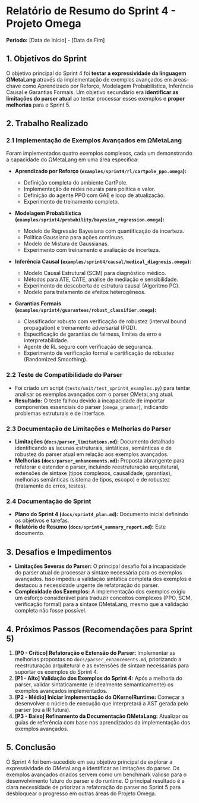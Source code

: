 # Relatório de Resumo do Sprint 4 - Projeto Omega

**Período:** [Data de Início] - [Data de Fim]

## 1. Objetivos do Sprint

O objetivo principal do Sprint 4 foi **testar a expressividade da linguagem ΩMetaLang** através da implementação de exemplos avançados em áreas-chave como Aprendizado por Reforço, Modelagem Probabilística, Inferência Causal e Garantias Formais. Um objetivo secundário era **identificar as limitações do parser atual** ao tentar processar esses exemplos e **propor melhorias** para o Sprint 5.

## 2. Trabalho Realizado

### 2.1 Implementação de Exemplos Avançados em ΩMetaLang

Foram implementados quatro exemplos complexos, cada um demonstrando a capacidade do ΩMetaLang em uma área específica:

- **Aprendizado por Reforço (`examples/sprint4/rl/cartpole_ppo.omega`):**
    - Definição completa do ambiente CartPole.
    - Implementação de redes neurais para política e valor.
    - Definição do agente PPO com GAE e loop de atualização.
    - Experimento de treinamento completo.

- **Modelagem Probabilística (`examples/sprint4/probability/bayesian_regression.omega`):**
    - Modelo de Regressão Bayesiana com quantificação de incerteza.
    - Política Gaussiana para ações contínuas.
    - Modelo de Mistura de Gaussianas.
    - Experimento com treinamento e avaliação de incerteza.

- **Inferência Causal (`examples/sprint4/causal/medical_diagnosis.omega`):**
    - Modelo Causal Estrutural (SCM) para diagnóstico médico.
    - Métodos para ATE, CATE, análise de mediação e sensibilidade.
    - Experimento de descoberta de estrutura causal (Algoritmo PC).
    - Modelo para tratamento de efeitos heterogêneos.

- **Garantias Formais (`examples/sprint4/guarantees/robust_classifier.omega`):**
    - Classificador robusto com verificação de robustez (interval bound propagation) e treinamento adversarial (PGD).
    - Especificação de garantias de fairness, limites de erro e interpretabilidade.
    - Agente de RL seguro com verificação de segurança.
    - Experimento de verificação formal e certificação de robustez (Randomized Smoothing).

### 2.2 Teste de Compatibilidade do Parser

- Foi criado um script (`tests/unit/test_sprint4_examples.py`) para tentar analisar os exemplos avançados com o parser ΩMetaLang atual.
- **Resultado:** O teste falhou devido à incapacidade de importar componentes essenciais do parser (`omega_grammar`), indicando problemas estruturais e de interface.

### 2.3 Documentação de Limitações e Melhorias do Parser

- **Limitações (`docs/parser_limitations.md`):** Documento detalhado identificando as lacunas estruturais, sintáticas, semânticas e de robustez do parser atual em relação aos exemplos avançados.
- **Melhorias (`docs/parser_enhancements.md`):** Proposta abrangente para refatorar e estender o parser, incluindo reestruturação arquitetural, extensões de sintaxe (tipos complexos, causalidade, garantias), melhorias semânticas (sistema de tipos, escopo) e de robustez (tratamento de erros, testes).

### 2.4 Documentação do Sprint

- **Plano do Sprint 4 (`docs/sprint4_plan.md`):** Documento inicial definindo os objetivos e tarefas.
- **Relatório de Resumo (`docs/sprint4_summary_report.md`):** Este documento.

## 3. Desafios e Impedimentos

- **Limitações Severas do Parser:** O principal desafio foi a incapacidade do parser atual de processar a sintaxe necessária para os exemplos avançados. Isso impediu a validação sintática completa dos exemplos e destacou a necessidade urgente de refatoração do parser.
- **Complexidade dos Exemplos:** A implementação dos exemplos exigiu um esforço considerável para traduzir conceitos complexos (PPO, SCM, verificação formal) para a sintaxe ΩMetaLang, mesmo que a validação completa não fosse possível.

## 4. Próximos Passos (Recomendações para Sprint 5)

1.  **[P0 - Crítico] Refatoração e Extensão do Parser:** Implementar as melhorias propostas no `docs/parser_enhancements.md`, priorizando a reestruturação arquitetural e as extensões de sintaxe necessárias para suportar os exemplos do Sprint 4.
2.  **[P1 - Alto] Validação dos Exemplos do Sprint 4:** Após a melhoria do parser, validar sintaticamente (e idealmente semanticamente) os exemplos avançados implementados.
3.  **[P2 - Médio] Iniciar Implementação do ΩKernelRuntime:** Começar a desenvolver o núcleo de execução que interpretará a AST gerada pelo parser (ou a IR futura).
4.  **[P3 - Baixo] Refinamento da Documentação ΩMetaLang:** Atualizar os guias de referência com base nos aprendizados da implementação dos exemplos avançados.

## 5. Conclusão

O Sprint 4 foi bem-sucedido em seu objetivo principal de explorar a expressividade do ΩMetaLang e identificar as limitações do parser. Os exemplos avançados criados servem como um benchmark valioso para o desenvolvimento futuro do parser e do runtime. O principal resultado é a clara necessidade de priorizar a refatoração do parser no Sprint 5 para desbloquear o progresso em outras áreas do Projeto Omega.

